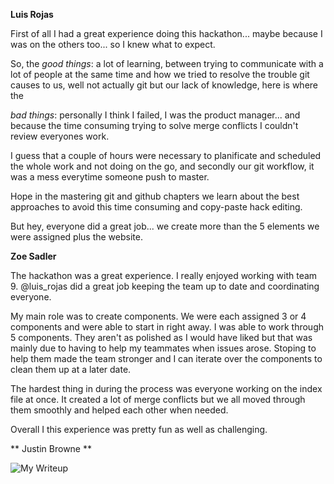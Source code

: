 **Luis Rojas**

First of all I had a great experience doing this hackathon... maybe because I was on the others too... so I knew what to expect.

So, the *good things*: a lot of learning, between trying to communicate with a lot of people at the same time and how we tried
to resolve the trouble git causes to us, well not actually git but our lack of knowledge, here is where the

*bad things*: personally I think I failed, I was the product manager... and because the time consuming trying to solve merge
conflicts I couldn't review everyones work. 

I guess that a couple of hours were necessary to planificate and scheduled the whole work
and not doing on the go, and secondly our git workflow, it was a mess everytime someone push to master. 

Hope in the mastering git and github chapters we learn about the best approaches to avoid this time consuming and copy-paste
hack editing.

But hey, everyone did a great job... we create more than the 5 elements we were assigned plus the website.


**Zoe Sadler**

The hackathon was a great experience. I really enjoyed working with team 9. @luis_rojas did a great job keeping the team up to date and coordinating everyone.

My main role was to create components. We were each assigned 3 or 4 components and were able to start in right away. I was able to work through 5 components. They aren't as polished as I would have liked but that was mainly due to having to help my teammates when issues arose. Stoping to help them made the team stronger and I can iterate over the components to clean them up at a later date.

The hardest thing in during the process was everyone working on the index file at once. It created a lot of merge conflicts but we all moved through them smoothly and helped each other when needed.

Overall I this experience was pretty fun as well as challenging.

** Justin Browne **

![My Writeup](https://puu.sh/ulD9p/6be0eb4274.png)

